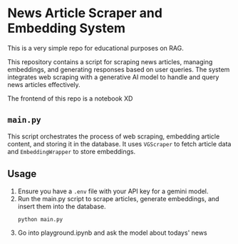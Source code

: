 # News Article Scraper and Embedding System

This is a very simple repo for educational purposes on RAG. 

This repository contains a script for scraping news articles, managing embeddings, and generating responses based on user queries. The system integrates web scraping with a generative AI model to handle and query news articles effectively.

The frontend of this repo is a notebook XD


## `main.py`
This script orchestrates the process of web scraping, embedding article content, and storing it in the database. It uses `VGScraper` to fetch article data and `EmbeddingWrapper` to store embeddings.

## Usage
1. Ensure you have a `.env` file with your API key for a gemini model.
2. Run the main.py script to scrape articles, generate embeddings, and insert them into the database.
    ```bash
    python main.py

3. Go into playground.ipynb and ask the model about todays' news


